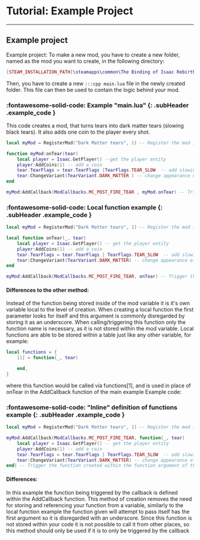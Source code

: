 # Tutorial: Example Project
----
## Example project
Example project:
To make a new mod, you have to create a new folder, named as the mod you want to create, in the following directory:
```lua
[STEAM_INSTALLATION_PATH]\steamapps\common\The Binding of Isaac Rebirth\mods
```
Then, you have to create a new `:::cpp main.lua` file in the newly created folder. This file can then be used to contain the logic behind your mod.

### :fontawesome-solid-code: Example "main.lua" {: .subHeader .example_code }
This code creates a mod, that turns tears into dark matter tears (slowing black tears). It also adds one coin to the player every shot.
```lua
local myMod = RegisterMod("Dark Matter tears", 1) -- Register the mod in the API (dont change anything here, except the name)

function myMod:onTear(tear)
	local player = Isaac.GetPlayer() --get the player entity
	player:AddCoins(1) -- add a coin
	tear.TearFlags = tear.TearFlags |TearFlags.TEAR_SLOW  -- add slowing effect to the tear
	tear:ChangeVariant(TearVariant.DARK_MATTER ) -- change appearance of the tear
end

myMod:AddCallback(ModCallbacks.MC_POST_FIRE_TEAR , myMod.onTear) -- Trigger the function "onTear()", when the "POST_FIRE_TEAR" callback is triggered.
```

### :fontawesome-solid-code: Local function example {: .subHeader .example_code }
```lua
local myMod = RegisterMod("Dark Matter tears", 1) -- Register the mod in the API (don't change anything here, except the name)

local function onTear(_, tear)
    local player = Isaac.GetPlayer() -- get the player entity
    player:AddCoins(1) -- add a coin
    tear.TearFlags = tear.TearFlags | TearFlags.TEAR_SLOW  -- add slowing effect to the tear
    tear:ChangeVariant(TearVariant.DARK_MATTER) -- change appearance of the tear
end

myMod:AddCallback(ModCallbacks.MC_POST_FIRE_TEAR, onTear) -- Trigger the function "onTear()", when the "POST_FIRE_TEAR" callback is triggered.
```
#### Differences to the other method:

Instead of the function being stored inside of the mod variable it is it's own variable local to the level of creation. When creating a local function the first parameter looks for itself and this argument is commonly disregarded by storing it as an underscore. When calling/triggering this function only the function name is necessary, as it is not stored within the mod variable. Local functions are able to be stored within a table just like any other variable, for example:
```lua
local functions = {
    [1] = function(_, tear)

    end,
}
```
where this function would be called via functions[1], and is used in place of onTear in the AddCallback function of the main example
Example code:
### :fontawesome-solid-code: "Inline" definition of functions example {: .subHeader .example_code }
```lua
local myMod = RegisterMod("Dark Matter tears", 1) -- Register the mod in the API (don't change anything here, except the name)

myMod:AddCallback(ModCallbacks.MC_POST_FIRE_TEAR, function(_, tear)
    local player = Isaac.GetPlayer() -- get the player entity
    player:AddCoins(1) -- add a coin
    tear.TearFlags = tear.TearFlags | TearFlags.TEAR_SLOW  -- add slowing effect to the tear
    tear:ChangeVariant(TearVariant.DARK_MATTER) -- change appearance of the tear
end) -- Trigger the function created within the function argument of the AddCallback function, when the "POST_FIRE_TEAR" callback is triggered.
```
#### Differences:

In this example the function being triggered by the callback is defined within the AddCallback function. This method of creation removes the need for storing and referencing your function from a variable, similarly to the local function example the function given will attempt to pass itself has the first argument so it is disregarded with an underscore. Since this function is not stored within your code it is not possible to call it from other places, so this method should only be used if it is to only be triggered by the callback